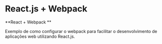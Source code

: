 React.js + Webpack
==========
**React + Webpack ** 

Exemplo de como configurar o webpack para facilitar o desenvolvimento de aplicações web utilizando React.js.